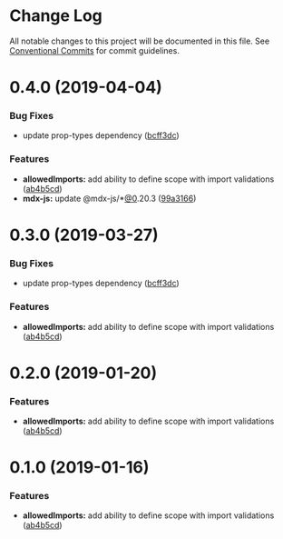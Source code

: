 # Change Log

All notable changes to this project will be documented in this file.
See [Conventional Commits](https://conventionalcommits.org) for commit guidelines.

# 0.4.0 (2019-04-04)

### Bug Fixes

- update prop-types dependency ([bcff3dc](https://github.com/buz-zard/gatsby-mdx/commit/bcff3dc))

### Features

- **allowedImports:** add ability to define scope with import validations ([ab4b5cd](https://github.com/buz-zard/gatsby-mdx/commit/ab4b5cd))
- **mdx-js:** update @mdx-js/\*[@0](https://github.com/0).20.3 ([99a3166](https://github.com/buz-zard/gatsby-mdx/commit/99a3166))

# 0.3.0 (2019-03-27)

### Bug Fixes

- update prop-types dependency ([bcff3dc](https://github.com/buz-zard/gatsby-mdx/commit/bcff3dc))

### Features

- **allowedImports:** add ability to define scope with import validations ([ab4b5cd](https://github.com/buz-zard/gatsby-mdx/commit/ab4b5cd))

# 0.2.0 (2019-01-20)

### Features

- **allowedImports:** add ability to define scope with import validations ([ab4b5cd](https://github.com/buz-zard/gatsby-mdx/commit/ab4b5cd))

# 0.1.0 (2019-01-16)

### Features

- **allowedImports:** add ability to define scope with import validations ([ab4b5cd](https://github.com/buz-zard/gatsby-mdx/commit/ab4b5cd))
